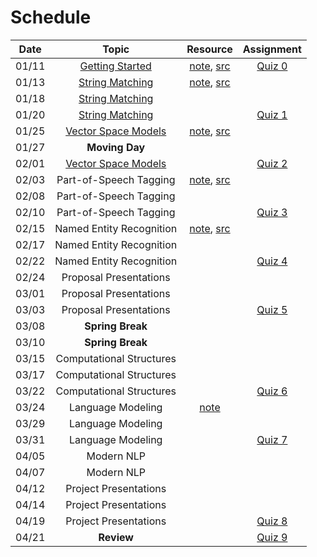 # Schedule

| Date  |                                                                                                                                        Topic                                                                                                                                         |                                     Resource                                      |       Assignment        |
|:-----:|:------------------------------------------------------------------------------------------------------------------------------------------------------------------------------------------------------------------------------------------------------------------------------------:|:---------------------------------------------------------------------------------:|:-----------------------:|
| 01/11 |                                                        [Getting Started](https://emory.zoom.us/rec/play/7T-5UBERbxVH1GpqksLnlXRFQgWMuthWR7lpTiRZib8G4c_YvHryP8LL-9vKGzgFU7G3BwuFJcQwK5Ow.uRO-0ieXdModVuCU?continueMode=true)                                                         |              [note](getting_started.md), [src](../src/quiz/quiz0.py)              | [Quiz 0](quiz/quiz0.md) |
| 01/13 |                                                                         [String Matching](https://emory.zoom.us/rec/share/SXyMjocdb-EH0lnISSJ_90fPjC-gyj6ZHIn-WORviuEoIXk1qr3yqHe-LC5fgtOh.GlsKK_AuAUEZdWlR)                                                                         |          [note](string_matching.ipynb), [src](../src/string_matching.py)          |                         |
| 01/18 |                                                                         [String Matching](https://emory.zoom.us/rec/share/c2KbsaPRBERFPljDyskAyD3tdKaaeVaqnUk_fcHjITLiID7lW-d0iP18zyv03gss.4BqA2s93Zr2npVta)                                                                         |                                                                                   |                         |
| 01/20 |                                                                         [String Matching](https://emory.zoom.us/rec/share/8UNdtPHn58tJRJ3w6Nc3YaQa6uhob320o2Uv5_4TLpHGiw0PVgb1n7ljB7H-0A-g.4iPyQxA8AsXPE33T)                                                                         |                                                                                   | [Quiz 1](quiz/quiz1.md) |
| 01/25 |                                                                       [Vector Space Models](https://emory.zoom.us/rec/share/MVRPgVM0tBUHT7qjc4K71Q7OFZHJjEKyXEXOL1KXYAV8HZ3HJSNarXd-qU1CPxNs.nG7TxlcsjSZ1Mde6)                                                                       |      [note](vector_space_models.ipynb), [src](../src/vector_space_models.py)      |                         |
| 01/27 |                                                                                                                                    **Moving Day**                                                                                                                                    |                                                                                   |                         |
| 02/01 |                                                                       [Vector Space Models](https://emory.zoom.us/rec/share/3BOV3uCDEnbCAbpSmCRMk7buo13N3Wabkj8XlUEI0EvaOIZ-cU6aeNipc4Dg_opK.7EltmBue4eJhudO7)                                                                       |                                                                                   | [Quiz 2](quiz/quiz2.md) |
| 02/03 |                                                                                                                                Part-of-Speech Tagging                                                                                                                                |      [note](part_of_speech_tags.ipynb), [src](../src/part_of_speech_tags.py)      |                         |
| 02/08 |                                                                                                                                Part-of-Speech Tagging                                                                                                                                |                                                                                   |                         |
| 02/10 |                                                                                                                                Part-of-Speech Tagging                                                                                                                                |                                                                                   | [Quiz 3](quiz/quiz3.md) |
| 02/15 |                                                                                                                               Named Entity Recognition                                                                                                                               | [note](named_entity_recognition.ipynb), [src](../src/named_entity_recognition.py) |                         |
| 02/17 |                                                                                                                               Named Entity Recognition                                                                                                                               |                                                                                   |                         |
| 02/22 |                                                                                                                               Named Entity Recognition                                                                                                                               |                                                                                   | [Quiz 4](quiz/quiz5.md) |
| 02/24 |                                                                                                                                Proposal Presentations                                                                                                                                |                                                                                   |                         |
| 03/01 |                                                                                                                                Proposal Presentations                                                                                                                                |                                                                                   |                         |
| 03/03 |                                                                                                                                Proposal Presentations                                                                                                                                |                                                                                   | [Quiz 5](quiz/quiz5.md) |
| 03/08 |                                                                                                                                   **Spring Break**                                                                                                                                   |                                                                                   |                         |
| 03/10 |                                                                                                                                   **Spring Break**                                                                                                                                   |                                                                                   |                         |
| 03/15 |                                                                                                                               Computational Structures                                                                                                                               |                                                                                   |                         |
| 03/17 |                                                                                                                               Computational Structures                                                                                                                               |                                                                                   |                         |
| 03/22 |                                                                                                                               Computational Structures                                                                                                                               |                                                                                   | [Quiz 6](quiz/quiz6.md) |
| 03/24 |                                                                                                                                  Language Modeling                                                                                                                                   |                           [note](language_modeling.pdf)                           |                         |
| 03/29 |                                                                                                                                  Language Modeling                                                                                                                                   |                                                                                   |                         |
| 03/31 |                                                                                                                                  Language Modeling                                                                                                                                   |                                                                                   | [Quiz 7](quiz/quiz7.md) |
| 04/05 |                                                                                                                                      Modern NLP                                                                                                                                      |                                                                                   |                         |
| 04/07 |                                                                                                                                      Modern NLP                                                                                                                                      |                                                                                   |                         |
| 04/12 |                                                                                                                                Project Presentations                                                                                                                                 |                                                                                   |                         |
| 04/14 |                                                                                                                                Project Presentations                                                                                                                                 |                                                                                   |                         |
| 04/19 |                                                                                                                                Project Presentations                                                                                                                                 |                                                                                   | [Quiz 8](quiz/quiz7.md) |
| 04/21 |                                                                                                                                      **Review**                                                                                                                                      |                                                                                   | [Quiz 9](quiz/quiz7.md) |

<!--
0: 2
1: 7
2: 7
3: 7
4: 7
5: 3
6: 5
7: 5
8: 3
9: 4
-->
